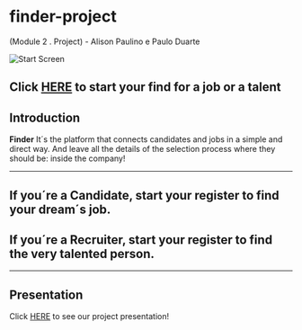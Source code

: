 # finder-project

(Module 2 . Project) - Alison Paulino e Paulo Duarte

![Start Screen](/images/startscreen.png)

Click [HERE](https://finder-project.herokuapp.com/) to start your **find for a job or a talent** 
---

## Introduction

**Finder** It´s the platform that connects candidates and jobs in a simple and direct way.
And leave all the details of the selection process where they should be: inside the company!

---

## If you´re a Candidate, start your register to find your dream´s job.
## If you´re a Recruiter, start your register to find the very talented person.

---

## Presentation

Click [HERE](https://slides.com/pauloduarte/finder) to see our project presentation!
